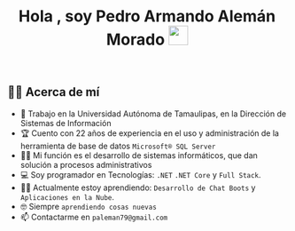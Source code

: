 <h1 align="center">Hola , soy Pedro Armando Alemán Morado 
  <img src="https://media.giphy.com/media/hvRJCLFzcasrR4ia7z/giphy.gif" width="35">
</h1>

<br>

## :sassy_man:  Acerca de mí
- :school: Trabajo en la Universidad Autónoma de Tamaulipas, en la Dirección de Sistemas de Información
- :trophy: Cuento con 22 años de experiencia en el uso y administración de la herramienta de base de datos `Microsoft® SQL Server`
- :technologist: Mi función es el desarrollo de sistemas informáticos, que dan solución a procesos administrativos
- :computer: Soy programador en Tecnologías: `.NET` `.NET Core` y `Full Stack`.
- :student: Actualmente estoy aprendiendo: `Desarrollo de Chat Boots` y `Aplicaciones en la Nube`.
- :nerd_face: Siempre `aprendiendo cosas nuevas`
- :mailbox: Contactarme en `paleman79@gmail.com`

<br>
